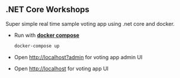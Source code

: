 ## .NET Core Workshops

Super simple real time sample voting app using .net core and docker.

* Run with [**docker compose**](https://www.docker.com/products/docker) 
  
  ```bash
  docker-compose up
  ```
    
* Open <http://localhost?admin> for voting app admin UI
  
* Open <http://localhost> for voting app UI